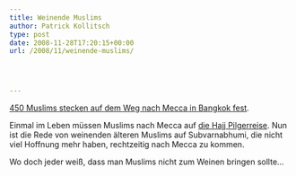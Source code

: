 ```yaml
---
title: Weinende Muslims
author: Patrick Kollitsch
type: post
date: 2008-11-28T17:20:15+00:00
url: /2008/11/weinende-muslims/




---
```

[450 Muslims stecken auf dem Weg nach Mecca in Bangkok fest][1]. 

Einmal im Leben m&uuml;ssen Muslims nach Mecca auf [die Hajj Pilgerreise][2]. Nun ist die Rede von weinenden &auml;lteren Muslims auf Subvarnabhumi, die nicht viel Hoffnung mehr haben, rechtzeitig nach Mecca zu kommen.

Wo doch jeder wei&szlig;, dass man Muslims nicht zum Weinen bringen sollte&#8230;

 [1]: http://www.upi.com/Top_News/2008/11/28/Muslims_seek_travel_permission_in_Thailand/UPI-52361227904986/
 [2]: http://en.wikipedia.org/wiki/Haj